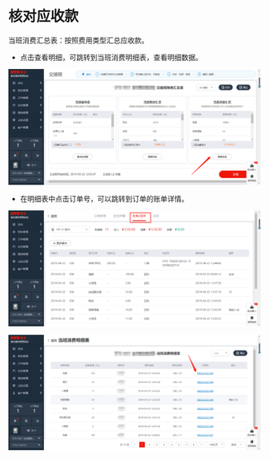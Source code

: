 # 核对应收款

当班消费汇总表：按照费用类型汇总应收款。

* 点击查看明细，可跳转到当班消费明细表，查看明细数据。

![](../../../.gitbook/assets/image%20%28630%29.png)

* 在明细表中点击订单号，可以跳转到订单的账单详情。

![](../../../.gitbook/assets/image%20%28568%29.png)

![](../../../.gitbook/assets/image%20%282%29.png)



